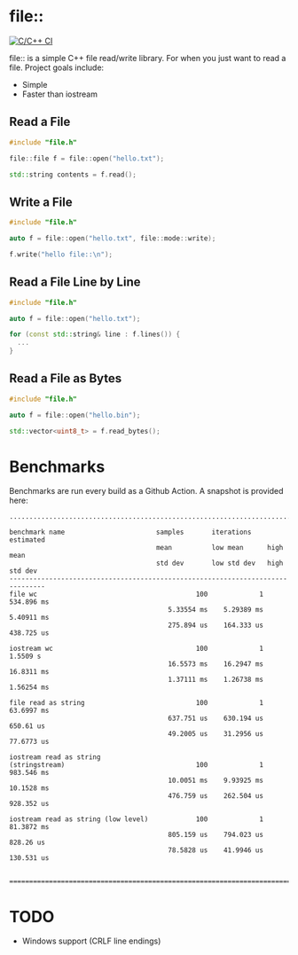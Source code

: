# file::

[![C/C++ CI](https://github.com/cusiman7/file/actions/workflows/ci.yml/badge.svg)](https://github.com/cusiman7/file/actions/workflows/ci.yml)

file:: is a simple C++ file read/write library. For when you just want to read a file. Project goals include:

* Simple
* Faster than iostream

## Read a File

```c++
#include "file.h"

file::file f = file::open("hello.txt");

std::string contents = f.read();
```

## Write a File

```c++
#include "file.h"

auto f = file::open("hello.txt", file::mode::write);

f.write("hello file::\n");
```

## Read a File Line by Line

```c++
#include "file.h"

auto f = file::open("hello.txt");

for (const std::string& line : f.lines()) {
  ...
}
```

## Read a File as Bytes

```c++
#include "file.h"

auto f = file::open("hello.bin");

std::vector<uint8_t> = f.read_bytes();
```

# Benchmarks

Benchmarks are run every build as a Github Action. A snapshot is provided here:

```
...............................................................................

benchmark name                       samples       iterations    estimated
                                     mean          low mean      high mean
                                     std dev       low std dev   high std dev
-------------------------------------------------------------------------------
file wc                                        100             1    534.896 ms
                                        5.33554 ms    5.29389 ms    5.40911 ms
                                        275.894 us    164.333 us    438.725 us

iostream wc                                    100             1      1.5509 s
                                        16.5573 ms    16.2947 ms    16.8311 ms
                                        1.37111 ms    1.26738 ms    1.56254 ms

file read as string                            100             1    63.6997 ms
                                        637.751 us    630.194 us     650.61 us
                                        49.2005 us    31.2956 us    77.6773 us

iostream read as string
(stringstream)                                 100             1    983.546 ms
                                        10.0051 ms    9.93925 ms    10.1528 ms
                                        476.759 us    262.504 us    928.352 us

iostream read as string (low level)            100             1    81.3872 ms
                                        805.159 us    794.023 us     828.26 us
                                        78.5828 us    41.9946 us    130.531 us


===============================================================================
```

# TODO

* Windows support (CRLF line endings)
